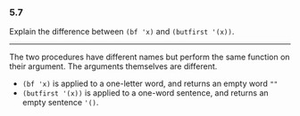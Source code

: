 ### 5.7

Explain the difference between `(bf 'x)` and `(butfirst '(x))`.

***

The two procedures have different names but perform the same function on their argument. The arguments themselves are different.

* `(bf 'x)` is applied to a one-letter word, and returns an empty word `""`
* `(butfirst '(x))` is applied to a one-word sentence, and returns an empty sentence `'()`.

